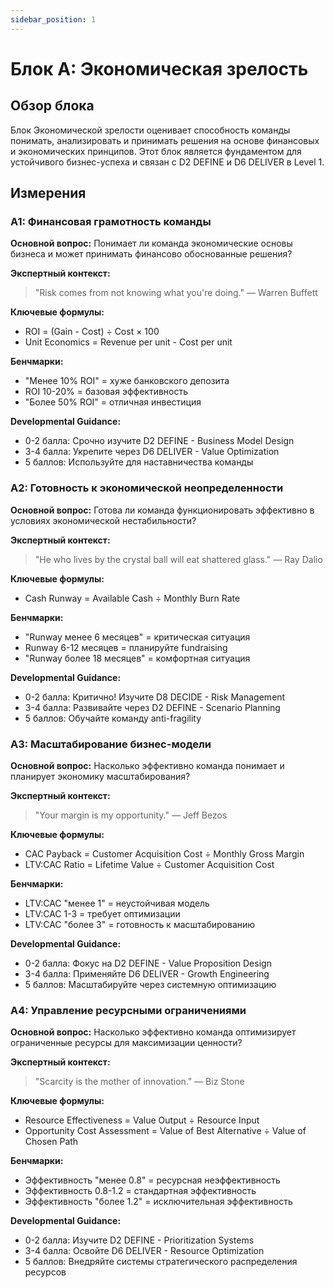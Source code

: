 ```yaml
---
sidebar_position: 1
---
```


# Блок A: Экономическая зрелость

## Обзор блока

Блок Экономической зрелости оценивает способность команды понимать, анализировать и принимать решения на основе финансовых и экономических принципов. Этот блок является фундаментом для устойчивого бизнес-успеха и связан с D2 DEFINE и D6 DELIVER в Level 1.

## Измерения

### A1: Финансовая грамотность команды

**Основной вопрос:** Понимает ли команда экономические основы бизнеса и может принимать финансово обоснованные решения?

**Экспертный контекст:**
> "Risk comes from not knowing what you're doing." — Warren Buffett

**Ключевые формулы:**
- ROI = (Gain - Cost) ÷ Cost × 100
- Unit Economics = Revenue per unit - Cost per unit

**Бенчмарки:**
- "Менее 10% ROI" = хуже банковского депозита
- ROI 10-20% = базовая эффективность  
- "Более 50% ROI" = отличная инвестиция

**Developmental Guidance:**
- 0-2 балла: Срочно изучите D2 DEFINE - Business Model Design
- 3-4 балла: Укрепите через D6 DELIVER - Value Optimization
- 5 баллов: Используйте для наставничества команды

### A2: Готовность к экономической неопределенности

**Основной вопрос:** Готова ли команда функционировать эффективно в условиях экономической нестабильности?

**Экспертный контекст:**
> "He who lives by the crystal ball will eat shattered glass." — Ray Dalio

**Ключевые формулы:**
- Cash Runway = Available Cash ÷ Monthly Burn Rate

**Бенчмарки:**
- "Runway менее 6 месяцев" = критическая ситуация
- Runway 6-12 месяцев = планируйте fundraising  
- "Runway более 18 месяцев" = комфортная ситуация

**Developmental Guidance:**
- 0-2 балла: Критично! Изучите D8 DECIDE - Risk Management
- 3-4 балла: Развивайте через D2 DEFINE - Scenario Planning
- 5 баллов: Обучайте команду anti-fragility

### A3: Масштабирование бизнес-модели

**Основной вопрос:** Насколько эффективно команда понимает и планирует экономику масштабирования?

**Экспертный контекст:**
> "Your margin is my opportunity." — Jeff Bezos

**Ключевые формулы:**
- CAC Payback = Customer Acquisition Cost ÷ Monthly Gross Margin
- LTV:CAC Ratio = Lifetime Value ÷ Customer Acquisition Cost

**Бенчмарки:**
- LTV:CAC "менее 1" = неустойчивая модель
- LTV:CAC 1-3 = требует оптимизации
- LTV:CAC "более 3" = готовность к масштабированию

**Developmental Guidance:**
- 0-2 балла: Фокус на D2 DEFINE - Value Proposition Design
- 3-4 балла: Применяйте D6 DELIVER - Growth Engineering
- 5 баллов: Масштабируйте через системную оптимизацию

### A4: Управление ресурсными ограничениями

**Основной вопрос:** Насколько эффективно команда оптимизирует ограниченные ресурсы для максимизации ценности?

**Экспертный контекст:**
> "Scarcity is the mother of innovation." — Biz Stone

**Ключевые формулы:**
- Resource Effectiveness = Value Output ÷ Resource Input
- Opportunity Cost Assessment = Value of Best Alternative ÷ Value of Chosen Path

**Бенчмарки:**
- Эффективность "менее 0.8" = ресурсная неэффективность
- Эффективность 0.8-1.2 = стандартная эффективность
- Эффективность "более 1.2" = исключительная эффективность

**Developmental Guidance:**
- 0-2 балла: Изучите D2 DEFINE - Prioritization Systems
- 3-4 балла: Освойте D6 DELIVER - Resource Optimization
- 5 баллов: Внедряйте системы стратегического распределения ресурсов 